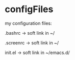 # configFiles
my configuration files:

.bashrc -> soft link in ~/

.screenrc -> soft link in ~/

init.el -> soft link in ~/emacs.d/
